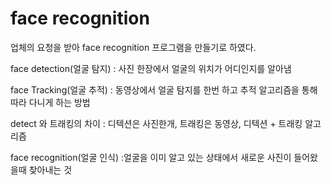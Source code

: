 # face recognition

업체의 요청을 받아 face recognition 프로그램을 만들기로 하였다.

face detection(얼굴 탐지) : 사진 한장에서 얼굴의 위치가 어디인지를 알아냄

face Tracking(얼굴 추적) : 동영상에서 얼굴 탐지를 한번 하고 추적 알고리즘을 통해 따라 다니게 하는 방법

detect 와 트래킹의 차이 : 디텍션은 사진한개, 트래킹은 동영상, 디텍션 + 트래킹 알고리즘

face recognition(얼굴 인식) :얼굴을 이미 알고 있는 상태에서 새로운 사진이 들어왔을때 찾아내는 것